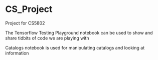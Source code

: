 # CS_Project
Project for CS5802

The Tensorflow Testing Playground notebook can be used to show and share tidbits of code we are playing with

Catalogs notebook is used for manipulating catalogs and looking at information

